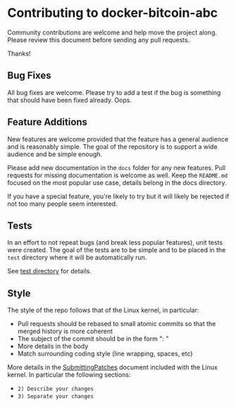 # Contributing to docker-bitcoin-abc

Community contributions are welcome and help move the project along.  Please review this document before sending any pull requests.

Thanks!

## Bug Fixes

All bug fixes are welcome.  Please try to add a test if the bug is something that should have been fixed already.  Oops.

## Feature Additions

New features are welcome provided that the feature has a general audience and is reasonably simple.  The goal of the repository is to support a wide audience and be simple enough.

Please add new documentation in the `docs` folder for any new features.  Pull requests for missing documentation is welcome as well.  Keep the `README.md` focused on the most popular use case, details belong in the docs directory.

If you have a special feature, you're likely to try but it will likely be rejected if not too many people seem interested.

## Tests

In an effort to not repeat bugs (and break less popular features), unit tests were created. The goal of the tests are to be simple and to be placed in the `test` directory where it will be automatically run.

See [test directory](https://github.com/brunogasparin/docker-bitcoin-abc/tree/master/test) for details.

## Style

The style of the repo follows that of the Linux kernel, in particular:

* Pull requests should be rebased to small atomic commits so that the merged history is more coherent
* The subject of the commit should be in the form "<subsystem>: <subject>"
* More details in the body
* Match surrounding coding style (line wrapping, spaces, etc)

More details in the [SubmittingPatches](https://www.kernel.org/doc/Documentation/SubmittingPatches) document included with the Linux kernel.  In particular the following sections:

* `2) Describe your changes`
* `3) Separate your changes`
